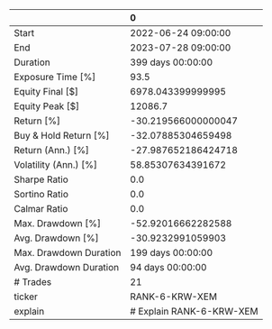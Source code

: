 |                        | 0                        |
|:-----------------------|:-------------------------|
| Start                  | 2022-06-24 09:00:00      |
| End                    | 2023-07-28 09:00:00      |
| Duration               | 399 days 00:00:00        |
| Exposure Time [%]      | 93.5                     |
| Equity Final [$]       | 6978.043399999995        |
| Equity Peak [$]        | 12086.7                  |
| Return [%]             | -30.219566000000047      |
| Buy & Hold Return [%]  | -32.07885304659498       |
| Return (Ann.) [%]      | -27.987652186424718      |
| Volatility (Ann.) [%]  | 58.85307634391672        |
| Sharpe Ratio           | 0.0                      |
| Sortino Ratio          | 0.0                      |
| Calmar Ratio           | 0.0                      |
| Max. Drawdown [%]      | -52.92016662282588       |
| Avg. Drawdown [%]      | -30.9232991059903        |
| Max. Drawdown Duration | 199 days 00:00:00        |
| Avg. Drawdown Duration | 94 days 00:00:00         |
| # Trades               | 21                       |
| ticker                 | RANK-6-KRW-XEM           |
| explain                | # Explain RANK-6-KRW-XEM |